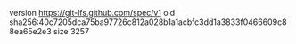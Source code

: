version https://git-lfs.github.com/spec/v1
oid sha256:40c7205dca75ba97726c812a028b1a1acbfc3dd1a3833f0466609c88ea65e2e3
size 3257
